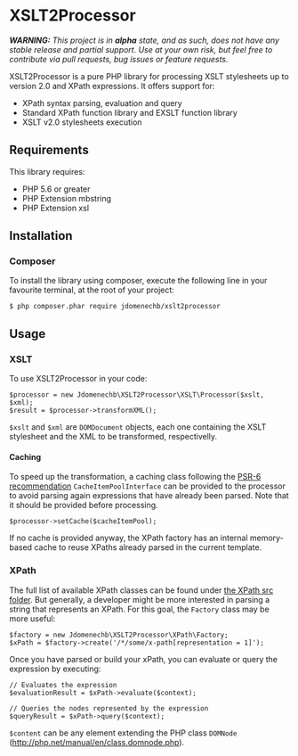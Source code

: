 XSLT2Processor
==============

***WARNING:** This project is in **alpha** state, and as such, does not have any stable release and partial support. Use at your own risk, but feel free to contribute via pull requests, bug issues or feature requests.*

XSLT2Processor is a pure PHP library for processing XSLT stylesheets up to version 2.0 and XPath expressions. It offers support for:

- XPath syntax parsing, evaluation and query
- Standard XPath function library and EXSLT function library
- XSLT v2.0 stylesheets execution

## Requirements

This library requires:
- PHP 5.6 or greater
- PHP Extension mbstring
- PHP Extension xsl 


## Installation

### Composer
To install the library using composer, execute the following line in your favourite terminal, at the root of your project:

```
$ php composer.phar require jdomenechb/xslt2processor
```

## Usage

### XSLT

To use XSLT2Processor in your code:

```
$processor = new Jdomenechb\XSLT2Processor\XSLT\Processor($xslt, $xml);
$result = $processor->transformXML();
```

`$xslt` and `$xml` are `DOMDocument` objects, each one containing the XSLT stylesheet and the XML to be transformed, respectivelly.

#### Caching
To speed up the transformation, a caching class following the [PSR-6 recommendation](http://www.php-fig.org/psr/psr-6/) `CacheItemPoolInterface` can be provided to the processor to avoid parsing again expressions that have already been parsed. Note that it should be provided before processing.

```
$processor->setCache($cacheItemPool);
```

If no cache is provided anyway, the XPath factory has an internal memory-based cache to reuse XPaths already parsed in the current template.  

### XPath
The full list of available XPath classes can be found under [the XPath src folder](src/XPath). But generally, a developer might be more interested in parsing a string that represents an XPath. For this goal, the `Factory` class may be more useful:
 
```
$factory = new Jdomenechb\XSLT2Processor\XPath\Factory;
$xPath = $factory->create('/*/some/x-path[representation = 1]');
```

Once you have parsed or build your xPath, you can evaluate or query the expression by executing:

```
// Evaluates the expression
$evaluationResult = $xPath->evaluate($context);

// Queries the nodes represented by the expression
$queryResult = $xPath->query($context);
```

`$content` can be any element extending the PHP class `DOMNode`  (http://php.net/manual/en/class.domnode.php).

